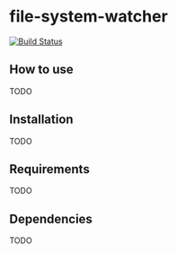 # file-system-watcher
[![Build Status](https://travis-ci.org/disc99/file-system-watcher.svg?branch=master)](https://travis-ci.org/disc99/file-system-watcher)

## How to use
TODO

## Installation
TODO

## Requirements
TODO

## Dependencies
TODO
